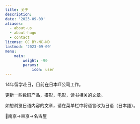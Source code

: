 ```yaml
---
title: 关于
description: 
date: '2023-09-09'
aliases:
  - about-us
  - about-hugo
  - contact
license: CC BY-NC-ND
lastmod: '2023-09-09'
menu:
    main: 
        weight: -90
        params:
            icon: user
---
```


14年留学赴日，目前在日本IT公司工作。

更新一些数码产品，摄影，电影，读书相关的文章。

如想浏览日语内容的文章，请在菜单栏中将语言改为日语（日本語）。

📍南京→東京→名古屋